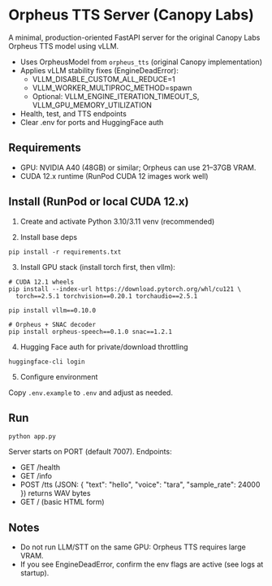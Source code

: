 # Orpheus TTS Server (Canopy Labs)

A minimal, production-oriented FastAPI server for the original Canopy Labs Orpheus TTS model using vLLM.

- Uses OrpheusModel from `orpheus_tts` (original Canopy implementation)
- Applies vLLM stability fixes (EngineDeadError):
  - VLLM_DISABLE_CUSTOM_ALL_REDUCE=1
  - VLLM_WORKER_MULTIPROC_METHOD=spawn
  - Optional: VLLM_ENGINE_ITERATION_TIMEOUT_S, VLLM_GPU_MEMORY_UTILIZATION
- Health, test, and TTS endpoints
- Clear .env for ports and HuggingFace auth

## Requirements

- GPU: NVIDIA A40 (48GB) or similar; Orpheus can use 21–37GB VRAM.
- CUDA 12.x runtime (RunPod CUDA 12 images work well)

## Install (RunPod or local CUDA 12.x)

1) Create and activate Python 3.10/3.11 venv (recommended)

2) Install base deps

```
pip install -r requirements.txt
```

3) Install GPU stack (install torch first, then vllm):

```
# CUDA 12.1 wheels
pip install --index-url https://download.pytorch.org/whl/cu121 \
  torch==2.5.1 torchvision==0.20.1 torchaudio==2.5.1

pip install vllm==0.10.0

# Orpheus + SNAC decoder
pip install orpheus-speech==0.1.0 snac==1.2.1
```

4) Hugging Face auth for private/download throttling

```
huggingface-cli login
```

5) Configure environment

Copy `.env.example` to `.env` and adjust as needed.

## Run

```
python app.py
```

Server starts on PORT (default 7007). Endpoints:
- GET /health
- GET /info
- POST /tts  (JSON: { "text": "hello", "voice": "tara", "sample_rate": 24000 }) returns WAV bytes
- GET /      (basic HTML form)

## Notes
- Do not run LLM/STT on the same GPU: Orpheus TTS requires large VRAM.
- If you see EngineDeadError, confirm the env flags are active (see logs at startup).
